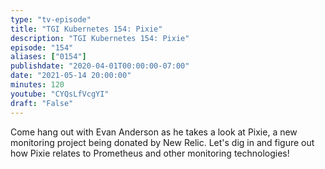 ```yaml
---
type: "tv-episode"
title: "TGI Kubernetes 154: Pixie"
description: "TGI Kubernetes 154: Pixie"
episode: "154"
aliases: ["0154"]
publishdate: "2020-04-01T00:00:00-07:00"
date: "2021-05-14 20:00:00"
minutes: 120
youtube: "CYQsLfVcgYI"
draft: "False"
---
```


Come hang out with Evan Anderson as he takes a look at Pixie, a new monitoring project being donated by New Relic. Let's dig in and figure out how Pixie relates to Prometheus and other monitoring technologies!
